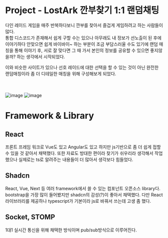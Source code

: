 # Project - LostArk 깐부찾기 1:1 랜덤채팅
다인 레이드 게임을 매주 반복하다보니 깐부를 찾아서 즐겁게 게임하려고 하는 사람들이 많다. <br>
통합 디스코드가 존재해서 쉽게 구할 수는 있으나 아무래도 내 정보가 선노출이 된 후에 이야기하다 안맞으면 쉽게 바이바이~ 하는 부분이 조금 부담스러울 수도 있기에 랜덤 매칭을 통해 이야기 후, 서로 잘 맞다면 그 때 가서 본인의 정보를 공유할 수 있으면 좋지않을까? 하는 생각에서 시작되었다.

이와 비슷한 사이트가 있으나 선호 레이드에 대한 선택을 할 수 있는 것이 아닌 완전한 랜덤매칭이라 좀 더 디테일한 매칭을 위해 구성해보게 되었다.
<br><br><br><br>
![image](https://github.com/hyeonjin-OH/random-chat-front/assets/84078029/91aa966a-2464-4f07-931d-f210dc615240)
![image](https://github.com/hyeonjin-OH/random-chat-front/assets/84078029/4f421285-2809-47e3-bf07-d07f115ede34)


# Framework & Library
## React 
프론트 프레임 워크로 Vue도 있고 Angular도 있고 하지만 js기반으로 좀 더 쉽게 접할 수 있을 것 같아서 채택했다. 또한 자료도 방대한 편이라 찾기가 쉬우리라 생각해서 작업했으나 실제로는 ts로 알려주는 내용들이 더 많아서 생각보다 힘들었다.

## Shadcn 
React, Vue, Next 등 여러 framework에서 쓸 수 있는 컴포넌트 오픈소스 library다. bootstrap을 가장 많이 들어봤지만 shadcn의 감성(?)이 좋아서 채택했다. 다만 React 라이브러리를 제공하나 typescript가 기본이라 js로 바꿔서 쓰는데 고생 좀 했다. 

## Socket, STOMP
1대1 실시간 통신을 위해 채택한 방식이며 pub/sub방식으로 이루어진다. 
